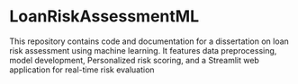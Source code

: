 # LoanRiskAssessmentML
This repository contains code and documentation for a dissertation on loan risk assessment using machine learning. It features data preprocessing, model development, Personalized risk scoring, and a Streamlit web application for real-time risk evaluation
